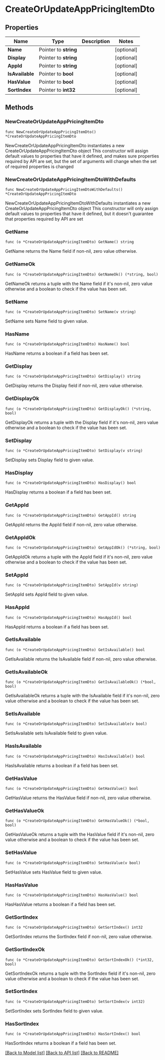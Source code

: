 # CreateOrUpdateAppPricingItemDto

## Properties

Name | Type | Description | Notes
------------ | ------------- | ------------- | -------------
**Name** | Pointer to **string** |  | [optional] 
**Display** | Pointer to **string** |  | [optional] 
**AppId** | Pointer to **string** |  | [optional] 
**IsAvailable** | Pointer to **bool** |  | [optional] 
**HasValue** | Pointer to **bool** |  | [optional] 
**SortIndex** | Pointer to **int32** |  | [optional] 

## Methods

### NewCreateOrUpdateAppPricingItemDto

`func NewCreateOrUpdateAppPricingItemDto() *CreateOrUpdateAppPricingItemDto`

NewCreateOrUpdateAppPricingItemDto instantiates a new CreateOrUpdateAppPricingItemDto object
This constructor will assign default values to properties that have it defined,
and makes sure properties required by API are set, but the set of arguments
will change when the set of required properties is changed

### NewCreateOrUpdateAppPricingItemDtoWithDefaults

`func NewCreateOrUpdateAppPricingItemDtoWithDefaults() *CreateOrUpdateAppPricingItemDto`

NewCreateOrUpdateAppPricingItemDtoWithDefaults instantiates a new CreateOrUpdateAppPricingItemDto object
This constructor will only assign default values to properties that have it defined,
but it doesn't guarantee that properties required by API are set

### GetName

`func (o *CreateOrUpdateAppPricingItemDto) GetName() string`

GetName returns the Name field if non-nil, zero value otherwise.

### GetNameOk

`func (o *CreateOrUpdateAppPricingItemDto) GetNameOk() (*string, bool)`

GetNameOk returns a tuple with the Name field if it's non-nil, zero value otherwise
and a boolean to check if the value has been set.

### SetName

`func (o *CreateOrUpdateAppPricingItemDto) SetName(v string)`

SetName sets Name field to given value.

### HasName

`func (o *CreateOrUpdateAppPricingItemDto) HasName() bool`

HasName returns a boolean if a field has been set.

### GetDisplay

`func (o *CreateOrUpdateAppPricingItemDto) GetDisplay() string`

GetDisplay returns the Display field if non-nil, zero value otherwise.

### GetDisplayOk

`func (o *CreateOrUpdateAppPricingItemDto) GetDisplayOk() (*string, bool)`

GetDisplayOk returns a tuple with the Display field if it's non-nil, zero value otherwise
and a boolean to check if the value has been set.

### SetDisplay

`func (o *CreateOrUpdateAppPricingItemDto) SetDisplay(v string)`

SetDisplay sets Display field to given value.

### HasDisplay

`func (o *CreateOrUpdateAppPricingItemDto) HasDisplay() bool`

HasDisplay returns a boolean if a field has been set.

### GetAppId

`func (o *CreateOrUpdateAppPricingItemDto) GetAppId() string`

GetAppId returns the AppId field if non-nil, zero value otherwise.

### GetAppIdOk

`func (o *CreateOrUpdateAppPricingItemDto) GetAppIdOk() (*string, bool)`

GetAppIdOk returns a tuple with the AppId field if it's non-nil, zero value otherwise
and a boolean to check if the value has been set.

### SetAppId

`func (o *CreateOrUpdateAppPricingItemDto) SetAppId(v string)`

SetAppId sets AppId field to given value.

### HasAppId

`func (o *CreateOrUpdateAppPricingItemDto) HasAppId() bool`

HasAppId returns a boolean if a field has been set.

### GetIsAvailable

`func (o *CreateOrUpdateAppPricingItemDto) GetIsAvailable() bool`

GetIsAvailable returns the IsAvailable field if non-nil, zero value otherwise.

### GetIsAvailableOk

`func (o *CreateOrUpdateAppPricingItemDto) GetIsAvailableOk() (*bool, bool)`

GetIsAvailableOk returns a tuple with the IsAvailable field if it's non-nil, zero value otherwise
and a boolean to check if the value has been set.

### SetIsAvailable

`func (o *CreateOrUpdateAppPricingItemDto) SetIsAvailable(v bool)`

SetIsAvailable sets IsAvailable field to given value.

### HasIsAvailable

`func (o *CreateOrUpdateAppPricingItemDto) HasIsAvailable() bool`

HasIsAvailable returns a boolean if a field has been set.

### GetHasValue

`func (o *CreateOrUpdateAppPricingItemDto) GetHasValue() bool`

GetHasValue returns the HasValue field if non-nil, zero value otherwise.

### GetHasValueOk

`func (o *CreateOrUpdateAppPricingItemDto) GetHasValueOk() (*bool, bool)`

GetHasValueOk returns a tuple with the HasValue field if it's non-nil, zero value otherwise
and a boolean to check if the value has been set.

### SetHasValue

`func (o *CreateOrUpdateAppPricingItemDto) SetHasValue(v bool)`

SetHasValue sets HasValue field to given value.

### HasHasValue

`func (o *CreateOrUpdateAppPricingItemDto) HasHasValue() bool`

HasHasValue returns a boolean if a field has been set.

### GetSortIndex

`func (o *CreateOrUpdateAppPricingItemDto) GetSortIndex() int32`

GetSortIndex returns the SortIndex field if non-nil, zero value otherwise.

### GetSortIndexOk

`func (o *CreateOrUpdateAppPricingItemDto) GetSortIndexOk() (*int32, bool)`

GetSortIndexOk returns a tuple with the SortIndex field if it's non-nil, zero value otherwise
and a boolean to check if the value has been set.

### SetSortIndex

`func (o *CreateOrUpdateAppPricingItemDto) SetSortIndex(v int32)`

SetSortIndex sets SortIndex field to given value.

### HasSortIndex

`func (o *CreateOrUpdateAppPricingItemDto) HasSortIndex() bool`

HasSortIndex returns a boolean if a field has been set.


[[Back to Model list]](../README.md#documentation-for-models) [[Back to API list]](../README.md#documentation-for-api-endpoints) [[Back to README]](../README.md)


